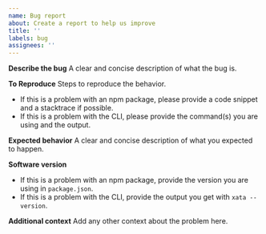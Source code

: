 ```yaml
---
name: Bug report
about: Create a report to help us improve
title: ''
labels: bug
assignees: ''
---
```


**Describe the bug**
A clear and concise description of what the bug is.

**To Reproduce**
Steps to reproduce the behavior.

- If this is a problem with an npm package, please provide a code snippet and a stacktrace if possible.
- If this is a problem with the CLI, please provide the command(s) you are using and the output.

**Expected behavior**
A clear and concise description of what you expected to happen.

**Software version**

- If this is a problem with an npm package, provide the version you are using in `package.json`.
- If this is a problem with the CLI, provide the output you get with `xata --version`.

**Additional context**
Add any other context about the problem here.
